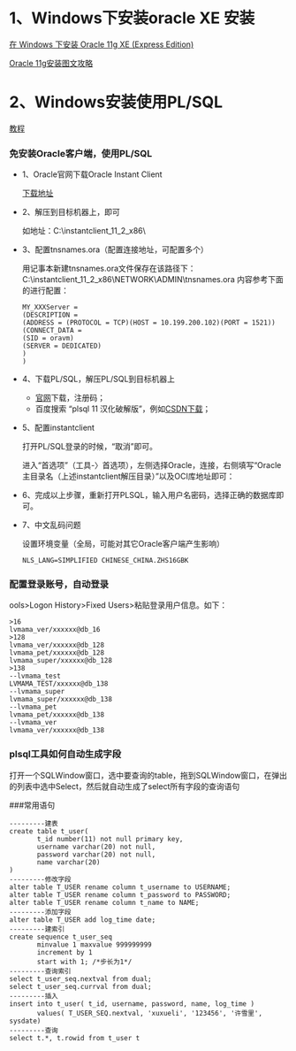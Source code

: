 # 1、Windows下安装oracle XE 安装
[在 Windows 下安装 Oracle 11g XE (Express Edition)](http://www.oschina.net/question/12_27650)

[Oracle 11g安装图文攻略](http://www.2cto.com/database/201208/150620.html)

# 2、Windows安装使用PL/SQL
[教程](http://blog.sina.com.cn/s/blog_642fec670101f182.html)
### 免安装Oracle客户端，使用PL/SQL
- 1、Oracle官网下载Oracle Instant Client
    
    [下载地址](http://www.oracle.com/technetwork/topics/winsoft-085727.html)

- 2、解压到目标机器上，即可

    如地址：C:\instantclient_11_2_x86\

- 3、配置tnsnames.ora（配置连接地址，可配置多个）
    
    用记事本新建tnsnames.ora文件保存在该路径下：C:\instantclient_11_2_x86\NETWORK\ADMIN\tnsnames.ora
    内容参考下面的进行配置：

    ```
    MY_XXXServer =
    (DESCRIPTION =
    (ADDRESS = (PROTOCOL = TCP)(HOST = 10.199.200.102)(PORT = 1521))
    (CONNECT_DATA =
    (SID = oravm)
    (SERVER = DEDICATED)
    )
    )
    ```

- 4、下载PL/SQL，解压PL/SQL到目标机器上

    - [官网](https://www.allroundautomations.com/)下载，注册码；
    - 百度搜索 “plsql 11 汉化破解版”，例如[CSDN下载](http://download.csdn.net/detail/mysky2008/8852749)；

- 5、配置instantclient

    打开PL/SQL登录的时候，“取消”即可。
    
    进入“首选项”（工具-〉首选项），左侧选择Oracle，连接，右侧填写“Oracle主目录名（上述instantclient解压目录）”以及OCI库地址即可：

- 6、完成以上步骤，重新打开PLSQL，输入用户名密码，选择正确的数据库即可。
- 7、中文乱码问题

    设置环境变量（全局，可能对其它Oracle客户端产生影响）
    ```
    NLS_LANG=SIMPLIFIED CHINESE_CHINA.ZHS16GBK
    ```

### 配置登录账号，自动登录
ools>Logon History>Fixed Users>粘贴登录用户信息。如下：
```
>16
lvmama_ver/xxxxxx@db_16
>128
lvmama_ver/xxxxxx@db_128
lvmama_pet/xxxxxx@db_128
lvmama_super/xxxxxx@db_128
>138
--lvmama_test
LVMAMA_TEST/xxxxxx@db_138
--lvmama_super
lvmama_super/xxxxxx@db_138
--lvmama_pet
lvmama_pet/xxxxxx@db_138
--lvmama_ver
lvmama_ver/xxxxxx@db_138
```

### plsql工具如何自动生成字段
打开一个SQLWindow窗口，选中要查询的table，拖到SQLWindow窗口，在弹出的列表中选中Select，然后就自动生成了select所有字段的查询语句

###常用语句
```
---------建表
create table t_user(
       t_id number(11) not null primary key,
       username varchar(20) not null,
       password varchar(20) not null,
       name varchar(20)
)
---------修改字段
alter table T_USER rename column t_username to USERNAME;
alter table T_USER rename column t_password to PASSWORD;
alter table T_USER rename column t_name to NAME;
---------添加字段
alter table T_USER add log_time date;
---------建索引
create sequence t_user_seq
       minvalue 1 maxvalue 999999999
       increment by 1
       start with 1; /*步长为1*/
---------查询索引
select t_user_seq.nextval from dual;
select t_user_seq.currval from dual;
---------插入
insert into t_user( t_id, username, password, name, log_time )
       values( T_USER_SEQ.nextval, 'xuxueli', '123456', '许雪里', sysdate)
---------查询
select t.*, t.rowid from t_user t
```



